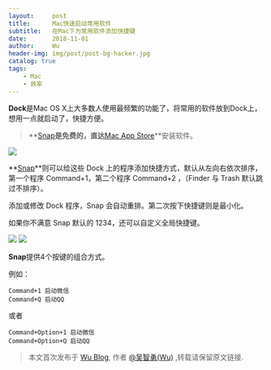 ```yaml
---
layout:     post
title:      Mac快速启动常用软件
subtitle:   在Mac下为常用软件添加快捷键
date:       2018-11-01
author:     Wu
header-img: img/post/post-bg-hacker.jpg
catalog: true
tags:
    - Mac
    - 效率
---
```


**Dock**是Mac OS X上大多数人使用最频繁的功能了，将常用的软件放到Dock上，想用一点就启动了，快捷方便。

>**[Snap](https://itunes.apple.com/cn/app/snap/id418073146?mt=12)**是免费的，直达**[Mac App Store](https://itunes.apple.com/cn/app/snap/id418073146?mt=12)**安装软件。

[![](https://ws1.sinaimg.cn/large/006tNbRwgy1fwsekbhqppj30rl0azdhl.jpg)](https://itunes.apple.com/cn/app/snap/id418073146?mt=12)

**[Snap](https://itunes.apple.com/cn/app/snap/id418073146?mt=12)**则可以给这些 Dock 上的程序添加快捷方式，默认从左向右依次排序，第一个程序 Command+1，第二个程序 Command+2 ，（Finder 与 Trash 默认跳过不排序）。

添加或修改 Dock 程序，Snap 会自动重排。第二次按下快捷键则是最小化。

如果你不满意 Snap 默认的 1234，还可以自定义全局快捷键。

![](https://ws1.sinaimg.cn/large/006tNbRwgy1fwserk0c4bj30nm0mqn2x.jpg)
![](https://ws4.sinaimg.cn/large/006tNbRwgy1fwsesscsf9j30nm0mq0vp.jpg)

**Snap**提供4个按键的组合方式。

例如：
```
Command+1 启动微信
Command+Q 启动QQ
```
或者
```
Command+Option+1 启动微信
Command+Option+Q 启动QQ
```

> 本文首次发布于 [Wu Blog](https://blog.wu06.com/), 作者 [@吴智勇(Wu)](https://github.com/yuexueyu) ,转载请保留原文链接.